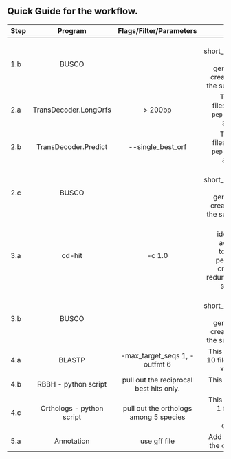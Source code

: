 ## Quick Guide for the workflow.


|Step |Program|Flags/Filter/Parameters| Notes|
|-----|:-----:|:------------:|--------:|
|1.b |BUSCO||This creates short_summary.txt. >>> Tip: Run generate_plot to create a graph of the summary. <<<|
|2.a|TransDecoder.LongOrfs| > 200bp |This creates 4 files. A `cds` file, a `pep` file, a `gff` file and a `bed` file.|
|2.b|TransDecoder.Predict| --single_best_orf |This creates 4 files. A `cds` file, a `pep` file, a `gff` file and a `bed` file.|
|2.c |BUSCO||This creates short_summary.txt. >>> Tip: Run generate_plot to create a graph of the summary. <<<|
|3.a|cd-hit|-c 1.0| This clusters identical amino acid sequeces together in the peptide file and creates a non-redundant peptide sequence file.|
|3.b|BUSCO||This creates short_summary.txt. >>> Tip: Run generate_plot to create a graph of the summary. <<<|
|4.a|BLASTP|-max_target_seqs 1, -outfmt 6|This would create 10 files. 5 species x 2 ways = 10|
|4.b|RBBH - python script|pull out the reciprocal best hits only.| This would create 5 files.|
|4.c|Orthologs - python script|pull out the orthologs among 5 species|This would create 1 file and let us call this the orthologs file.|
|5.a|Annotation|use gff file|Add annotation to the orthologs file.|
